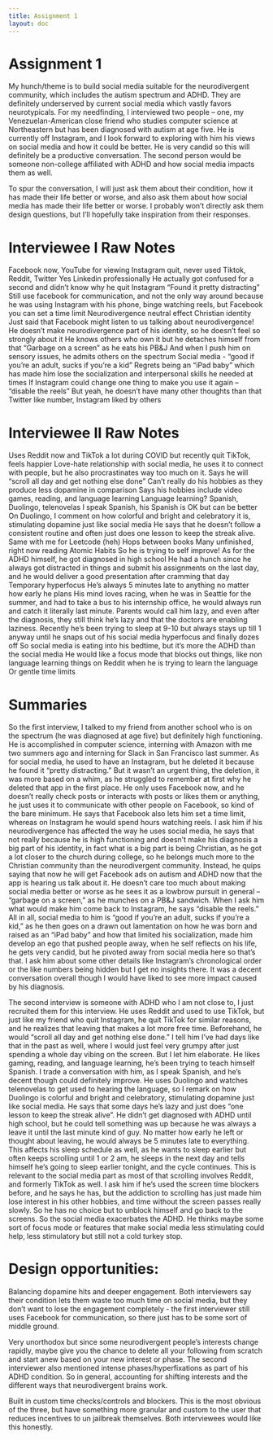 ```yaml
---
title: Assignment 1
layout: doc
---
```


# Assignment 1

My hunch/theme is to build social media suitable for the neurodivergent community, which includes the autism spectrum and ADHD. They are definitely underserved by current social media which vastly favors neurotypicals.
For my needfinding, I interviewed two people – one, my Venezuelan-American close friend who studies computer science at Northeastern but has been diagnosed with autism at age five. He is currently off Instagram, and I look forward to exploring with him his views on social media and how it could be better. He is very candid so this will definitely be a productive conversation. The second person would be someone non-college affiliated with ADHD and how social media impacts them as well.

To spur the conversation, I will just ask them about their condition, how it has made their life better or worse, and also ask them about how social media has made their life better or worse. I probably won’t directly ask them design questions, but I’ll hopefully take inspiration from their responses.

# Interviewee I Raw Notes

Facebook now, YouTube for viewing
Instagram quit, never used Tiktok, Reddit, Twitter
Yes Linkedin professionally
He actually got confused for a second and didn’t know why he quit Instagram
“Found it pretty distracting”
Still use facebook for communication, and not the only way around because he was using Instagram with his phone, binge watching reels, but Facebook you can set a time limit
Neurodivergence neutral effect
Christian identity
Just said that Facebook might listen to us talking about neurodivergence!
He doesn’t make neurodivergence part of his identity, so he doesn’t feel so strongly about it
He knows others who own it but he detaches himself from that
“Garbage on a screen” as he eats his PB&J
And when I push him on sensory issues, he admits others on the spectrum
Social media - “good if you’re an adult, sucks if you’re a kid”
Regrets being an “iPad baby” which has made him lose the socialization and interpersonal skills he needed at times
If Instagram could change one thing to make you use it again – “disable the reels”
But yeah, he doesn’t have many other thoughts than that
Twitter like number, Instagram liked by others

# Interviewee II Raw Notes

Uses Reddit now and TikTok a lot during COVID but recently quit TikTok, feels happier
Love-hate relationship with social media, he uses it to connect with people, but he also procrastinates way too much on it.
Says he will “scroll all day and get nothing else done”
Can’t really do his hobbies as they produce less dopamine in comparison
Says his hobbies include video games, reading, and language learning
Language learning?
Spanish, Duolingo, telenovelas
I speak Spanish, his Spanish is OK but can be better
On Duolingo, I comment on how colorful and bright and celebratory it is, stimulating dopamine just like social media
He says that he doesn’t follow a consistent routine and often just does one lesson to keep the streak alive.
Same with me for Leetcode (heh)
Hops between books
Many unfinished, right now reading Atomic Habits
So he is trying to self improve!
As for the ADHD himself, he got diagnosed in high school
He had a hunch since he always got distracted in things and submit his assignments on the last day, and he would deliver a good presentation after cramming that day
Temporary hyperfocus
He’s always 5 minutes late to anything no matter how early he plans
His mind loves racing, when he was in Seattle for the summer, and had to take a bus to his internship office, he would always run and catch it literally last minute.
Parents would call him lazy, and even after the diagnosis, they still think he’s lazy and that the doctors are enabling laziness.
Recently he’s been trying to sleep at 9-10 but always stays up till 1 anyway until he snaps out of his social media hyperfocus and finally dozes off
So social media is eating into his bedtime, but it’s more the ADHD than the social media
He would like a focus mode that blocks out things, like non language learning things on Reddit when he is trying to learn the language
Or gentle time limits

# Summaries

So the first interview, I talked to my friend from another school who is on the spectrum (he was diagnosed at age five) but definitely high functioning. He is accomplished in computer science, interning with Amazon with me two summers ago and interning for Slack in San Francisco last summer. As for social media, he used to have an Instagram, but he deleted it because he found it “pretty distracting.” But it wasn’t an urgent thing, the deletion, it was more based on a whim, as he struggled to remember at first why he deleted that app in the first place. He only uses Facebook now, and he doesn’t really check posts or interacts with posts or likes them or anything, he just uses it to communicate with other people on Facebook, so kind of the bare minimum. He says that Facebook also lets him set a time limit, whereas on Instagram he would spend hours watching reels. I ask him if his neurodivergence has affected the way he uses social media, he says that not really because he is high functioning and doesn’t make his diagnosis a big part of his identity, in fact what is a big part is being Christian, as he got a lot closer to the church during college, so he belongs much more to the Christian community than the neurodivergent community. Instead, he quips saying that now he will get Facebook ads on autism and ADHD now that the app is hearing us talk about it. He doesn’t care too much about making social media better or worse as he sees it as a lowbrow pursuit in general – “garbage on a screen,” as he munches on a PB&J sandwich. When I ask him what would make him come back to Instagram, he says “disable the reels.” All in all, social media to him is “good if you’re an adult, sucks if you’re a kid,” as he then goes on a drawn out lamentation on how he was born and raised as an “iPad baby” and how that limited his socialization, made him develop an ego that pushed people away, when he self reflects on his life, he gets very candid, but he pivoted away from social media here so that’s that. I ask him about some other details like Instagram’s chronological order or the like numbers being hidden but I get no insights there. It was a decent conversation overall though I would have liked to see more impact caused by his diagnosis.

The second interview is someone with ADHD who I am not close to, I just recruited them for this interview. He uses Reddit and used to use TikTok, but just like my friend who quit Instagram, he quit TikTok for similar reasons, and he realizes that leaving that makes a lot more free time. Beforehand, he would “scroll all day and get nothing else done.” I tell him I’ve had days like that in the past as well, where I would just feel very grumpy after just spending a whole day vibing on the screen. But I let him elaborate. He likes gaming, reading, and language learning, he’s been trying to teach himself Spanish. I trade a conversation with him, as I speak Spanish, and he’s decent though could definitely improve. He uses Duolingo and watches telenovelas to get used to hearing the language, so I remark on how Duolingo is colorful and bright and celebratory, stimulating dopamine just like social media. He says that some days he’s lazy and just does “one lesson to keep the streak alive”. He didn’t get diagnosed with ADHD until high school, but he could tell something was up because he was always a leave it until the last minute kind of guy. No matter how early he left or thought about leaving, he would always be 5 minutes late to everything. This affects his sleep schedule as well, as he wants to sleep earlier but often keeps scrolling until 1 or 2 am, he sleeps in the next day and tells himself he’s going to sleep earlier tonight, and the cycle continues. This is relevant to the social media part as most of that scrolling involves Reddit, and formerly TikTok as well. I ask him if he’s used the screen time blockers before, and he says he has, but the addiction to scrolling has just made him lose interest in his other hobbies, and time without the screen passes really slowly. So he has no choice but to unblock himself and go back to the screens. So the social media exacerbates the ADHD. He thinks maybe some sort of focus mode or features that make social media less stimulating could help, less stimulatory but still not a cold turkey stop.

# Design opportunities:

Balancing dopamine hits and deeper engagement. Both interviewers say their condition lets them waste too much time on social media, but they don’t want to lose the engagement completely - the first interviewer still uses Facebook for communication, so there just has to be some sort of middle ground.

Very unorthodox but since some neurodivergent people’s interests change rapidly, maybe give you the chance to delete all your following from scratch and start anew based on your new interest or phase. The second interviewer also mentioned intense phases/hyperfixations as part of his ADHD condition. So in general, accounting for shifting interests and the different ways that neurodivergent brains work.

Built in custom time checks/controls and blockers. This is the most obvious of the three, but have something more granular and custom to the user that reduces incentives to un jailbreak themselves. Both interviewees would like this honestly.
